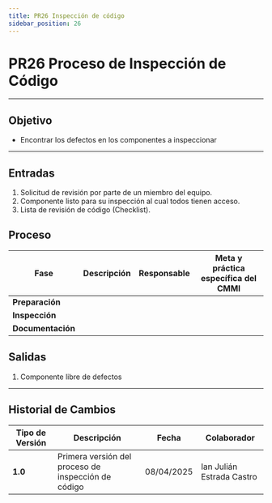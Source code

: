 ```yaml
---
title: PR26 Inspección de código
sidebar_position: 26
---
```


# PR26 Proceso de Inspección de Código

---

## Objetivo

- Encontrar los defectos en los componentes a inspeccionar

---

## Entradas

1. Solicitud de revisión por parte de un miembro del equipo.
2. Componente listo para su inspección al cual todos tienen acceso.
3. Lista de revisión de código (Checklist).

## Proceso

| Fase              | Descripción    | Responsable             | Meta y práctica específica del CMMI    |
| ----------------- | -------------- | ----------------------- | -------------------------------------- |
| **Preparación**   | | | |
| **Inspección**    | | | |
| **Documentación** | | | |

## Salidas

1. Componente libre de defectos

---

## Historial de Cambios

| **Tipo de Versión** | **Descripción**                               | **Fecha**  | **Colaborador**           |
| ------------------- | --------------------------------------------- | ---------- | ------------------------- |
| **1.0**             | Primera versión del proceso de inspección de código  | 08/04/2025 | Ian Julián Estrada Castro |
